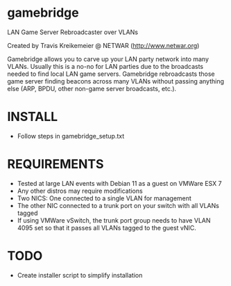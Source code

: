 # gamebridge
LAN Game Server Rebroadcaster over VLANs

Created by Travis Kreikemeier @ NETWAR (http://www.netwar.org)

Gamebridge allows you to carve up your LAN party network into many VLANs.  Usually this is a no-no for LAN parties due to the broadcasts needed to find local LAN game servers.  Gamebridge rebroadcasts those game server finding beacons across many VLANs without passing anything else (ARP, BPDU, other non-game server broadcasts, etc.).

# INSTALL
* Follow steps in gamebridge_setup.txt

# REQUIREMENTS
* Tested at large LAN events with Debian 11 as a guest on VMWare ESX 7
* Any other distros may require modifications
* Two NICS: One connected to a single VLAN for management
* The other NIC connected to a trunk port on your switch with all VLANs tagged
* If using VMWare vSwitch, the trunk port group needs to have VLAN 4095 set so that it passes all VLANs tagged to the guest vNIC.

# TODO
* Create installer script to simplify installation
